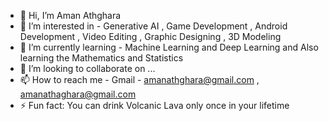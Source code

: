 - 👋 Hi, I’m Aman Athghara
- 👀 I’m interested in - Generative AI , Game Development , Android Development , Video Editing , Graphic Designing , 3D Modeling
- 🌱 I’m currently learning -  Machine Learning and Deep Learning and Also learning the Mathematics and Statistics
- 💞️ I’m looking to collaborate on ...
- 📫 How to reach me - Gmail - amanathghara@gmail.com , amanathaghara@gmail.com
- ⚡ Fun fact: You can drink Volcanic Lava only once in your lifetime

<!---
AmanAthghara/AmanAthghara is a ✨ special ✨ repository because its `README.md` (this file) appears on your GitHub profile.
You can click the Preview link to take a look at your changes.
--->
